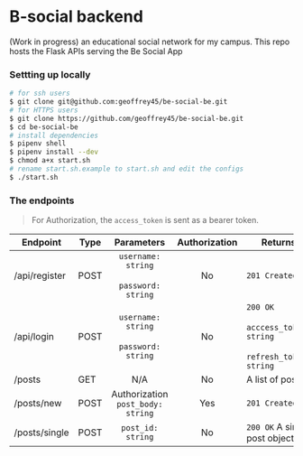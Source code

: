 # B-social backend
(Work in progress) an educational social network for my campus. This repo hosts the Flask APIs serving the Be Social App

### Settting up locally

```bash
# for ssh users
$ git clone git@github.com:geoffrey45/be-social-be.git 
# for HTTPS users
$ git clone https://github.com/geoffrey45/be-social-be.git
$ cd be-social-be
# install dependencies
$ pipenv shell
$ pipenv install --dev
$ chmod a+x start.sh
# rename start.sh.example to start.sh and edit the configs
$ ./start.sh
```

### The endpoints
> For Authorization, the `access_token` is sent as a bearer token.

| Endpoint      | Type |                  Parameters                  | Authorization | Returns                                                                |
|---------------|------|:--------------------------------------------:|:-------------:|------------------------------------------------------------------------|
| /api/register | POST | `username: string`<br><br>`password: string` |       No      | `201 Created`                                                          |
| /api/login    | POST | `username: string`<br><br>`password: string` |       No      | `200 OK`<br><br>`acccess_token: string`<br><br>`refresh_token: string` |
| /posts        | GET  |                      N/A                     |       No      | A list of posts                                                        |
| /posts/new    | POST |   Authorization<br>`post_body: string`   |      Yes      | `201 Created`                                                          |
| /posts/single | POST |   `post_id: string`     |      No       | `200 OK`    A single post object                                      |

